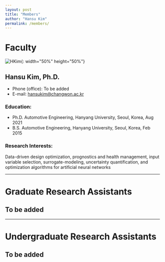 ```yaml
---
layout: post
title: "Members"
author: "Hansu Kim"
permalink: /members/
---
```


# Faculty   
   
![HKim](https://user-images.githubusercontent.com/54526956/185015952-2b93fed0-d64c-4fe7-b2d5-03f732a21a7b.jpg){: width="50%" height="50%"}
      
## Hansu Kim, Ph.D.
* Phone (office): To be added
* E-mail: [hansukim@changwon.ac.kr](mailto:hansukim@changwon.ac.kr)   
   
### Education:   
* Ph.D. Automotive Engineering, Hanyang University, Seoul, Korea, Aug 2021   
* B.S. Automotive Engineering, Hanyang University, Seoul, Korea, Feb 2015   

### Research Interests:   
Data-driven design optimization, prognostics and health management, input variable selection, surrogate-modeling, uncertainty quantification, and optimization algorithms for artificial neural networks

***
   
# Graduate Research Assistants   
## To be added   
   
***
   
# Undergraduate Research Assistants   
## To be added   
